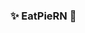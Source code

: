 ### ✨ EatPieRN 👋

<!--
**eatpiern/eatpiern** is a ✨ _special_ ✨ repository because its `README.md` (this file) appears on your GitHub profile.

# 🎓 Learning C++ and vibing on osu! 24/7.
# My twitter page sucks so please don't ask for it.
-->

